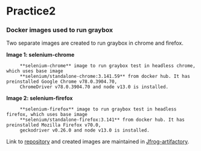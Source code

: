 # Practice2

### Docker images used to run graybox
Two separate images are created to run graybox in chrome and firefox.

**Image 1: selenium-chrome**

         **selenium-chrome** image to run graybox test in headless chrome, which uses base image 
         **selenium/standalone-chrome:3.141.59** from docker hub. It has preinstalled Google Chrome v78.0.3904.70, 
         ChromeDriver v78.0.3904.70 and node v13.0 is installed.


**Image 2: selenium-firefox**

         **selenium-firefox** image to run graybox test in headless firefox, which uses base image
         **selenium/standalone-firefox:3.141** from docker hub. It has preinstalled Mozilla Firefox v70.0,
         geckodriver v0.26.0 and node v13.0 is installed.

Link to [repository](https://github.cerner.com/MPagesEcosystem/mpages-docker-image) and created images are maintained in [Jfrog-artifactory](https://docker-snapshot.cernerrepos.net/webapp/#/artifacts/browse/simple/General/docker-snapshot/mpages-docker-images).
